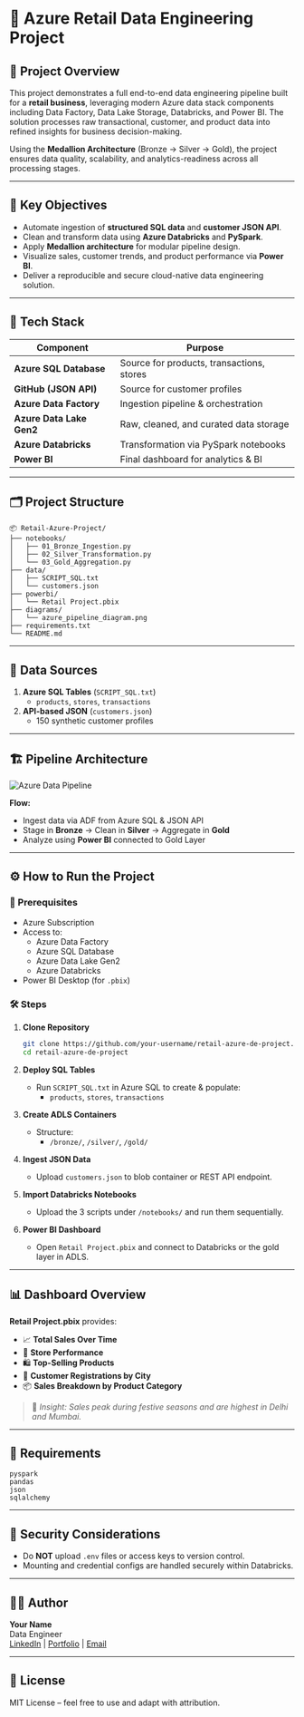 # 🛒 Azure Retail Data Engineering Project

## 🧾 Project Overview

This project demonstrates a full end-to-end data engineering pipeline built for a **retail business**, leveraging modern Azure data stack components including Data Factory, Data Lake Storage, Databricks, and Power BI. The solution processes raw transactional, customer, and product data into refined insights for business decision-making.

Using the **Medallion Architecture** (Bronze → Silver → Gold), the project ensures data quality, scalability, and analytics-readiness across all processing stages.

---

## 🚀 Key Objectives

- Automate ingestion of **structured SQL data** and **customer JSON API**.
- Clean and transform data using **Azure Databricks** and **PySpark**.
- Apply **Medallion architecture** for modular pipeline design.
- Visualize sales, customer trends, and product performance via **Power BI**.
- Deliver a reproducible and secure cloud-native data engineering solution.

---

## 🧰 Tech Stack

| Component              | Purpose                               |
|------------------------|----------------------------------------|
| **Azure SQL Database** | Source for products, transactions, stores |
| **GitHub (JSON API)**  | Source for customer profiles            |
| **Azure Data Factory** | Ingestion pipeline & orchestration     |
| **Azure Data Lake Gen2**| Raw, cleaned, and curated data storage |
| **Azure Databricks**   | Transformation via PySpark notebooks   |
| **Power BI**           | Final dashboard for analytics & BI     |

---

## 🗂️ Project Structure

```
📦 Retail-Azure-Project/
├── notebooks/
│   ├── 01_Bronze_Ingestion.py
│   ├── 02_Silver_Transformation.py
│   └── 03_Gold_Aggregation.py
├── data/
│   ├── SCRIPT_SQL.txt
│   └── customers.json
├── powerbi/
│   └── Retail Project.pbix
├── diagrams/
│   └── azure_pipeline_diagram.png
├── requirements.txt
└── README.md
```

---

## 🧩 Data Sources

1. **Azure SQL Tables** (`SCRIPT_SQL.txt`)
   - `products`, `stores`, `transactions`
2. **API-based JSON** (`customers.json`)
   - 150 synthetic customer profiles

---

## 🏗️ Pipeline Architecture

![Azure Data Pipeline](diagrams/azure_pipeline_diagram.png)

**Flow:**
- Ingest data via ADF from Azure SQL & JSON API
- Stage in **Bronze** → Clean in **Silver** → Aggregate in **Gold**
- Analyze using **Power BI** connected to Gold Layer

---

## ⚙️ How to Run the Project

### 🔧 Prerequisites

- Azure Subscription
- Access to:
  - Azure Data Factory
  - Azure SQL Database
  - Azure Data Lake Gen2
  - Azure Databricks
- Power BI Desktop (for `.pbix`)

### 🛠️ Steps

1. **Clone Repository**
   ```bash
   git clone https://github.com/your-username/retail-azure-de-project.git
   cd retail-azure-de-project
   ```

2. **Deploy SQL Tables**
   - Run `SCRIPT_SQL.txt` in Azure SQL to create & populate:
     - `products`, `stores`, `transactions`

3. **Create ADLS Containers**
   - Structure:
     - `/bronze/`, `/silver/`, `/gold/`

4. **Ingest JSON Data**
   - Upload `customers.json` to blob container or REST API endpoint.

5. **Import Databricks Notebooks**
   - Upload the 3 scripts under `/notebooks/` and run them sequentially.

6. **Power BI Dashboard**
   - Open `Retail Project.pbix` and connect to Databricks or the gold layer in ADLS.

---

## 📊 Dashboard Overview

**Retail Project.pbix** provides:

- 📈 **Total Sales Over Time**
- 🏬 **Store Performance**
- 🛍️ **Top-Selling Products**
- 👥 **Customer Registrations by City**
- 📦 **Sales Breakdown by Product Category**

> 📌 _Insight: Sales peak during festive seasons and are highest in Delhi and Mumbai._

---

## 📄 Requirements

```text
pyspark
pandas
json
sqlalchemy
```

---

## 🔐 Security Considerations

- Do **NOT** upload `.env` files or access keys to version control.
- Mounting and credential configs are handled securely within Databricks.

---

## 🙋‍♂️ Author

**Your Name**  
Data Engineer  
[LinkedIn](#) | [Portfolio](#) | [Email](#)

---

## 📜 License

MIT License – feel free to use and adapt with attribution.
